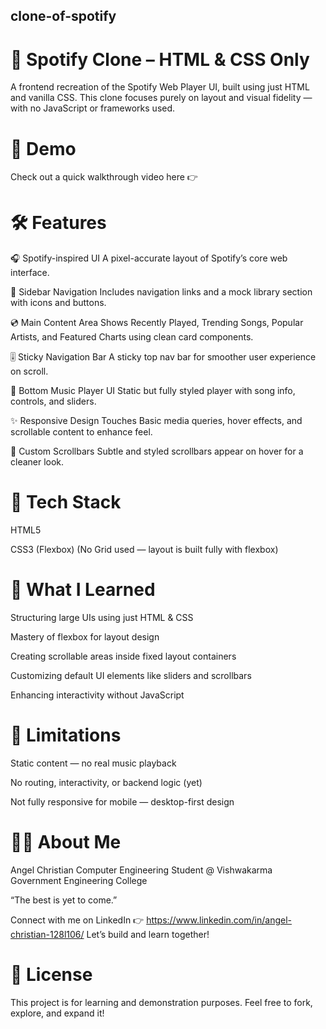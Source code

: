 ## clone-of-spotify
# 🎵 Spotify Clone – HTML &amp; CSS Only
A frontend recreation of the Spotify Web Player UI, built using just HTML and vanilla CSS.
This clone focuses purely on layout and visual fidelity — with no JavaScript or frameworks used.

# 🚀 Demo
Check out a quick walkthrough video here 👉

# 🛠 Features
🎧 Spotify-inspired UI
A pixel-accurate layout of Spotify’s core web interface.

🧭 Sidebar Navigation
Includes navigation links and a mock library section with icons and buttons.

💿 Main Content Area
Shows Recently Played, Trending Songs, Popular Artists, and Featured Charts using clean card components.

🎚️ Sticky Navigation Bar
A sticky top nav bar for smoother user experience on scroll.

🎼 Bottom Music Player UI
Static but fully styled player with song info, controls, and sliders.

✨ Responsive Design Touches
Basic media queries, hover effects, and scrollable content to enhance feel.

💅 Custom Scrollbars
Subtle and styled scrollbars appear on hover for a cleaner look.

# 📁 Tech Stack
HTML5

CSS3 (Flexbox)
(No Grid used — layout is built fully with flexbox)

# 🧠 What I Learned
Structuring large UIs using just HTML & CSS

Mastery of flexbox for layout design

Creating scrollable areas inside fixed layout containers

Customizing default UI elements like sliders and scrollbars

Enhancing interactivity without JavaScript

# 🚧 Limitations
Static content — no real music playback

No routing, interactivity, or backend logic (yet)

Not fully responsive for mobile — desktop-first design

# 🙋‍♂️ About Me
Angel Christian
Computer Engineering Student @ Vishwakarma Government Engineering College

“The best is yet to come.”

Connect with me on LinkedIn 👉 https://www.linkedin.com/in/angel-christian-128l106/
Let’s build and learn together!

# 📜 License
This project is for learning and demonstration purposes. Feel free to fork, explore, and expand it!
